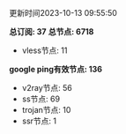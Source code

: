 更新时间2023-10-13 09:55:50

**总订阅: 37**
**总节点: 6718**
- vless节点: 11

**google ping有效节点: 136**
- v2ray节点: 56
- ss节点: 69
- trojan节点: 10
- ssr节点: 1
